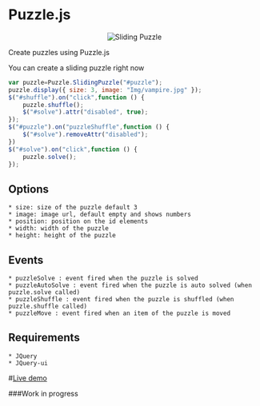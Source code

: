 Puzzle.js
================
<p align="center">
    <img alt="Sliding Puzzle" src="http://24.media.tumblr.com/tumblr_ma2679pvjo1r948g4o1_400.gif" />
</p>
Create puzzles using Puzzle.js

You can create a sliding puzzle right now
```javascript
var puzzle=Puzzle.SlidingPuzzle("#puzzle");
puzzle.display({ size: 3, image: "Img/vampire.jpg" });
$("#shuffle").on("click",function () {
    puzzle.shuffle();
    $("#solve").attr("disabled", true);
});
$("#puzzle").on("puzzleShuffle",function () {
    $("#solve").removeAttr("disabled");
})
$("#solve").on("click",function () {
    puzzle.solve();
});
```
## Options 
    * size: size of the puzzle default 3
    * image: image url, default empty and shows numbers
    * position: position on the id elements
    * width: width of the puzzle
    * height: height of the puzzle
    
## Events
    * puzzleSolve : event fired when the puzzle is solved
    * puzzleAutoSolve : event fired when the puzzle is auto solved (when puzzle.solve called) 
    * puzzleShuffle : event fired when the puzzle is shuffled (when puzzle.shuffle called)
    * puzzleMove : event fired when an item of the puzzle is moved 

## Requirements
    * JQuery
    * JQuery-ui


#[Live demo](http://benahm.github.com/Puzzle.js/)

###Work in progress
